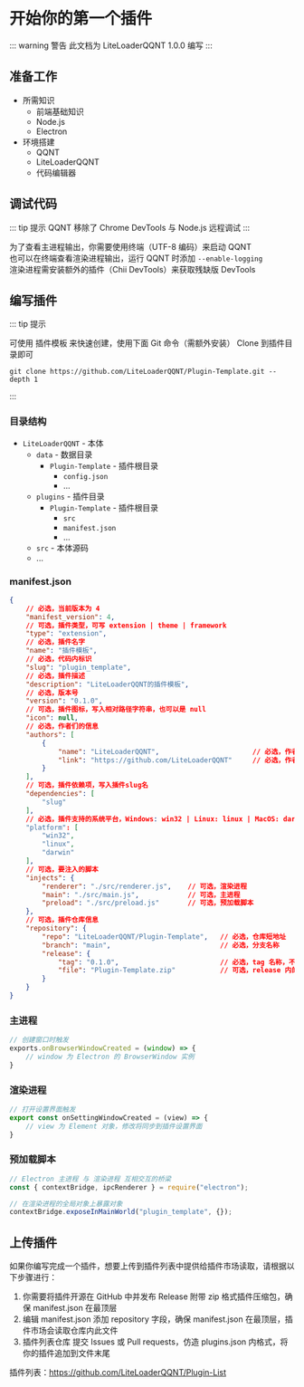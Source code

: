 # 开始你的第一个插件

::: warning 警告
此文档为 LiteLoaderQQNT 1.0.0 编写
:::



## 准备工作

- 所需知识
  - 前端基础知识
  - Node.js
  - Electron
- 环境搭建
  - QQNT
  - LiteLoaderQQNT
  - 代码编辑器



## 调试代码

::: tip 提示
QQNT 移除了 Chrome DevTools 与 Node.js 远程调试
:::

为了查看主进程输出，你需要使用终端（UTF-8 编码）来启动 QQNT  
也可以在终端查看渲染进程输出，运行 QQNT 时添加 `--enable-logging`  
渲染进程需安装额外的插件（Chii DevTools）来获取残缺版 DevTools



## 编写插件

::: tip 提示

可使用 插件模板 来快速创建，使用下面 Git 命令（需额外安装） Clone 到插件目录即可

``` shell
git clone https://github.com/LiteLoaderQQNT/Plugin-Template.git --depth 1
```
:::

### 目录结构

- `LiteLoaderQQNT` - 本体
  - `data` - 数据目录
    - `Plugin-Template` - 插件根目录
      - `config.json`
      - ...
  - `plugins` - 插件目录
    - `Plugin-Template` - 插件根目录
      - `src`
      - `manifest.json`
      - ...
  - `src` - 本体源码
  - ...

### manifest.json

``` json
{
    // 必选，当前版本为 4
    "manifest_version": 4,
    // 可选，插件类型，可写 extension | theme | framework
    "type": "extension",
    // 必选，插件名字
    "name": "插件模板",
    // 必选，代码内标识
    "slug": "plugin_template",
    // 必选，插件描述
    "description": "LiteLoaderQQNT的插件模板",
    // 必选，版本号
    "version": "0.1.0",
    // 可选，插件图标，写入相对路径字符串，也可以是 null
    "icon": null,
    // 必选，作者们的信息
    "authors": [
        {
            "name": "LiteLoaderQQNT",                       // 必选，作者名字
            "link": "https://github.com/LiteLoaderQQNT"     // 必选，作者链接
        }
    ],
    // 可选，插件依赖项，写入插件slug名
    "dependencies": [
        "slug"
    ],
    // 必选，插件支持的系统平台，Windows: win32 | Linux: linux | MacOS: darwin
    "platform": [
        "win32",
        "linux",
        "darwin"
    ],
    // 可选，要注入的脚本
    "injects": {
        "renderer": "./src/renderer.js",    // 可选，渲染进程
        "main": "./src/main.js",            // 可选，主进程
        "preload": "./src/preload.js"       // 可选，预加载脚本
    },
    // 可选，插件仓库信息
    "repository": {
        "repo": "LiteLoaderQQNT/Plugin-Template",   // 必选，仓库短地址
        "branch": "main",                           // 必选，分支名称
        "release": {
            "tag": "0.1.0",                         // 必选，tag 名称，不推荐写 latest
            "file": "Plugin-Template.zip"           // 可选，release 内的文件名，不填会直接下载 tag 的源码
        }
    }
}
```

### 主进程

``` javascript
// 创建窗口时触发
exports.onBrowserWindowCreated = (window) => {
    // window 为 Electron 的 BrowserWindow 实例
}
```

### 渲染进程

``` javascript
// 打开设置界面触发
export const onSettingWindowCreated = (view) => {
    // view 为 Element 对象，修改将同步到插件设置界面
}
```

### 预加载脚本

``` javascript
// Electron 主进程 与 渲染进程 互相交互的桥梁
const { contextBridge, ipcRenderer } = require("electron");

// 在渲染进程的全局对象上暴露对象
contextBridge.exposeInMainWorld("plugin_template", {});
```



## 上传插件

如果你编写完成一个插件，想要上传到插件列表中提供给插件市场读取，请根据以下步骤进行：

1. 你需要将插件开源在 GitHub 中并发布 Release 附带 zip 格式插件压缩包，确保 manifest.json 在最顶层
2. 编辑 manifest.json 添加 repository 字段，确保 manifest.json 在最顶层，插件市场会读取仓库内此文件
3. 插件列表仓库 提交 Issues 或 Pull requests，仿造 plugins.json 内格式，将你的插件追加到文件末尾

插件列表：https://github.com/LiteLoaderQQNT/Plugin-List
